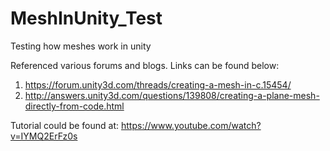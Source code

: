 # MeshInUnity_Test

Testing how meshes work in unity

Referenced various forums and blogs. 
Links can be found below:

1. https://forum.unity3d.com/threads/creating-a-mesh-in-c.15454/
2. http://answers.unity3d.com/questions/139808/creating-a-plane-mesh-directly-from-code.html

Tutorial could be found at: https://www.youtube.com/watch?v=IYMQ2ErFz0s

